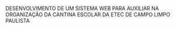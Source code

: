 DESENVOLVIMENTO DE UM SISTEMA WEB PARA AUXILIAR NA ORGANIZAÇÃO DA CANTINA ESCOLAR DA ETEC DE CAMPO LIMPO PAULISTA
